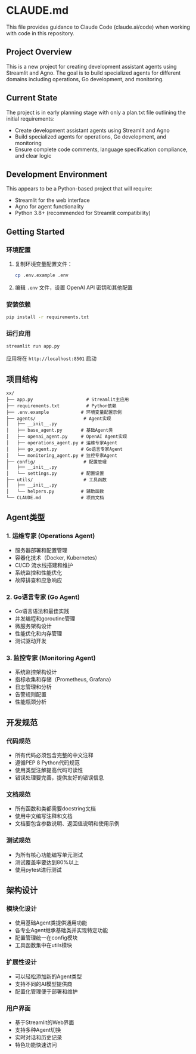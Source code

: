 # CLAUDE.md

This file provides guidance to Claude Code (claude.ai/code) when working with code in this repository.

## Project Overview

This is a new project for creating development assistant agents using Streamlit and Agno. The goal is to build specialized agents for different domains including operations, Go development, and monitoring.

## Current State

The project is in early planning stage with only a plan.txt file outlining the initial requirements:
- Create development assistant agents using Streamlit and Agno
- Build specialized agents for operations, Go development, and monitoring
- Ensure complete code comments, language specification compliance, and clear logic

## Development Environment

This appears to be a Python-based project that will require:
- Streamlit for the web interface
- Agno for agent functionality
- Python 3.8+ (recommended for Streamlit compatibility)

## Getting Started

### 环境配置
1. 复制环境变量配置文件：
   ```bash
   cp .env.example .env
   ```
2. 编辑 `.env` 文件，设置 OpenAI API 密钥和其他配置

### 安装依赖
```bash
pip install -r requirements.txt
```

### 运行应用
```bash
streamlit run app.py
```

应用将在 `http://localhost:8501` 启动

## 项目结构

```
xx/
├── app.py                    # Streamlit主应用
├── requirements.txt          # Python依赖
├── .env.example            # 环境变量配置示例
├── agents/                  # Agent实现
│   ├── __init__.py
│   ├── base_agent.py       # 基础Agent类
│   ├── openai_agent.py     # OpenAI Agent实现
│   ├── operations_agent.py # 运维专家Agent
│   ├── go_agent.py         # Go语言专家Agent
│   └── monitoring_agent.py # 监控专家Agent
├── config/                  # 配置管理
│   ├── __init__.py
│   └── settings.py         # 配置设置
├── utils/                   # 工具函数
│   ├── __init__.py
│   └── helpers.py          # 辅助函数
└── CLAUDE.md               # 项目文档
```

## Agent类型

### 1. 运维专家 (Operations Agent)
- 服务器部署和配置管理
- 容器化技术（Docker, Kubernetes）
- CI/CD 流水线搭建和维护
- 系统监控和性能优化
- 故障排查和应急响应

### 2. Go语言专家 (Go Agent)
- Go语言语法和最佳实践
- 并发编程和goroutine管理
- 微服务架构设计
- 性能优化和内存管理
- 测试驱动开发

### 3. 监控专家 (Monitoring Agent)
- 系统监控架构设计
- 指标收集和存储（Prometheus, Grafana）
- 日志管理和分析
- 告警规则配置
- 性能瓶颈分析

## 开发规范

### 代码规范
- 所有代码必须包含完整的中文注释
- 遵循PEP 8 Python代码规范
- 使用类型注解提高代码可读性
- 错误处理要完善，提供友好的错误信息

### 文档规范
- 所有函数和类都需要docstring文档
- 使用中文编写注释和文档
- 文档要包含参数说明、返回值说明和使用示例

### 测试规范
- 为所有核心功能编写单元测试
- 测试覆盖率要达到80%以上
- 使用pytest进行测试

## 架构设计

### 模块化设计
- 使用基础Agent类提供通用功能
- 各专业Agent继承基础类并实现特定功能
- 配置管理统一在config模块
- 工具函数集中在utils模块

### 扩展性设计
- 可以轻松添加新的Agent类型
- 支持不同的AI模型提供商
- 配置化管理便于部署和维护

### 用户界面
- 基于Streamlit的Web界面
- 支持多种Agent切换
- 实时对话和历史记录
- 特色功能快速访问